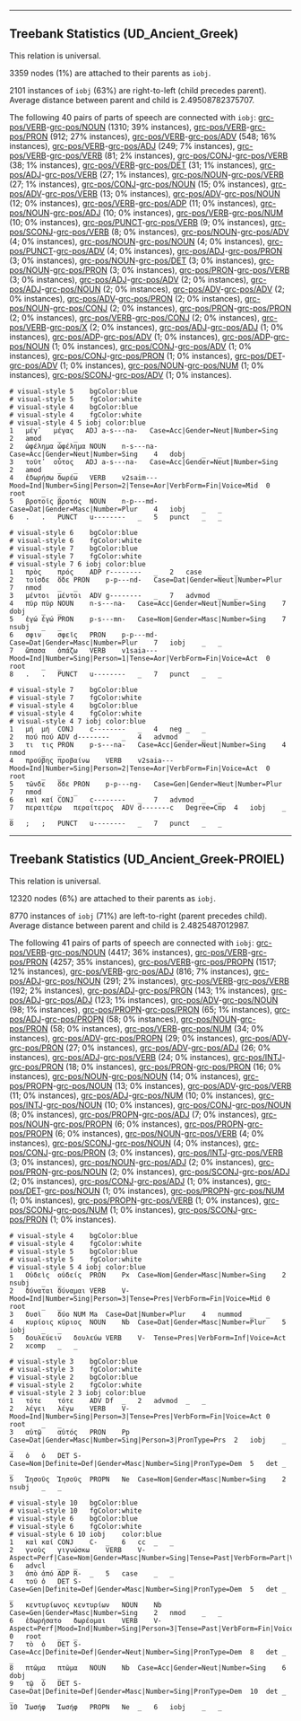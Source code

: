 

--------------------------------------------------------------------------------

## Treebank Statistics (UD_Ancient_Greek)

This relation is universal.

3359 nodes (1%) are attached to their parents as `iobj`.

2101 instances of `iobj` (63%) are right-to-left (child precedes parent).
Average distance between parent and child is 2.49508782375707.

The following 40 pairs of parts of speech are connected with `iobj`: [grc-pos/VERB]()-[grc-pos/NOUN]() (1310; 39% instances), [grc-pos/VERB]()-[grc-pos/PRON]() (912; 27% instances), [grc-pos/VERB]()-[grc-pos/ADV]() (548; 16% instances), [grc-pos/VERB]()-[grc-pos/ADJ]() (249; 7% instances), [grc-pos/VERB]()-[grc-pos/VERB]() (81; 2% instances), [grc-pos/CONJ]()-[grc-pos/VERB]() (38; 1% instances), [grc-pos/VERB]()-[grc-pos/DET]() (31; 1% instances), [grc-pos/ADJ]()-[grc-pos/VERB]() (27; 1% instances), [grc-pos/NOUN]()-[grc-pos/VERB]() (27; 1% instances), [grc-pos/CONJ]()-[grc-pos/NOUN]() (15; 0% instances), [grc-pos/ADV]()-[grc-pos/VERB]() (13; 0% instances), [grc-pos/ADV]()-[grc-pos/NOUN]() (12; 0% instances), [grc-pos/VERB]()-[grc-pos/ADP]() (11; 0% instances), [grc-pos/NOUN]()-[grc-pos/ADJ]() (10; 0% instances), [grc-pos/VERB]()-[grc-pos/NUM]() (10; 0% instances), [grc-pos/PUNCT]()-[grc-pos/VERB]() (9; 0% instances), [grc-pos/SCONJ]()-[grc-pos/VERB]() (8; 0% instances), [grc-pos/NOUN]()-[grc-pos/ADV]() (4; 0% instances), [grc-pos/NOUN]()-[grc-pos/NOUN]() (4; 0% instances), [grc-pos/PUNCT]()-[grc-pos/ADV]() (4; 0% instances), [grc-pos/ADJ]()-[grc-pos/PRON]() (3; 0% instances), [grc-pos/NOUN]()-[grc-pos/DET]() (3; 0% instances), [grc-pos/NOUN]()-[grc-pos/PRON]() (3; 0% instances), [grc-pos/PRON]()-[grc-pos/VERB]() (3; 0% instances), [grc-pos/ADJ]()-[grc-pos/ADV]() (2; 0% instances), [grc-pos/ADJ]()-[grc-pos/NOUN]() (2; 0% instances), [grc-pos/ADV]()-[grc-pos/ADV]() (2; 0% instances), [grc-pos/ADV]()-[grc-pos/PRON]() (2; 0% instances), [grc-pos/NOUN]()-[grc-pos/CONJ]() (2; 0% instances), [grc-pos/PRON]()-[grc-pos/PRON]() (2; 0% instances), [grc-pos/VERB]()-[grc-pos/CONJ]() (2; 0% instances), [grc-pos/VERB]()-[grc-pos/X]() (2; 0% instances), [grc-pos/ADJ]()-[grc-pos/ADJ]() (1; 0% instances), [grc-pos/ADP]()-[grc-pos/ADV]() (1; 0% instances), [grc-pos/ADP]()-[grc-pos/NOUN]() (1; 0% instances), [grc-pos/CONJ]()-[grc-pos/ADV]() (1; 0% instances), [grc-pos/CONJ]()-[grc-pos/PRON]() (1; 0% instances), [grc-pos/DET]()-[grc-pos/ADV]() (1; 0% instances), [grc-pos/NOUN]()-[grc-pos/NUM]() (1; 0% instances), [grc-pos/SCONJ]()-[grc-pos/ADV]() (1; 0% instances).


~~~ conllu
# visual-style 5	bgColor:blue
# visual-style 5	fgColor:white
# visual-style 4	bgColor:blue
# visual-style 4	fgColor:white
# visual-style 4 5 iobj	color:blue
1	μέγ̓	μέγας	ADJ	a-s---na-	Case=Acc|Gender=Neut|Number=Sing	2	amod	_	_
2	ὠφέλημα	ὠφέλημα	NOUN	n-s---na-	Case=Acc|Gender=Neut|Number=Sing	4	dobj	_	_
3	τοῦτ̓	οὗτος	ADJ	a-s---na-	Case=Acc|Gender=Neut|Number=Sing	2	amod	_	_
4	ἐδωρήσω	δωρέω	VERB	v2saim---	Mood=Ind|Number=Sing|Person=2|Tense=Aor|VerbForm=Fin|Voice=Mid	0	root	_	_
5	βροτοῖς	βροτός	NOUN	n-p---md-	Case=Dat|Gender=Masc|Number=Plur	4	iobj	_	_
6	.	.	PUNCT	u--------	_	5	punct	_	_

~~~


~~~ conllu
# visual-style 6	bgColor:blue
# visual-style 6	fgColor:white
# visual-style 7	bgColor:blue
# visual-style 7	fgColor:white
# visual-style 7 6 iobj	color:blue
1	πρὸς	πρός	ADP	r--------	_	2	case	_	_
2	τοῖσδε	ὅδε	PRON	p-p---nd-	Case=Dat|Gender=Neut|Number=Plur	7	nmod	_	_
3	μέντοι	μέντοι	ADV	g--------	_	7	advmod	_	_
4	πῦρ	πῦρ	NOUN	n-s---na-	Case=Acc|Gender=Neut|Number=Sing	7	dobj	_	_
5	ἐγώ	ἐγώ	PRON	p-s---mn-	Case=Nom|Gender=Masc|Number=Sing	7	nsubj	_	_
6	σφιν	σφεῖς	PRON	p-p---md-	Case=Dat|Gender=Masc|Number=Plur	7	iobj	_	_
7	ὤπασα	ὀπάζω	VERB	v1saia---	Mood=Ind|Number=Sing|Person=1|Tense=Aor|VerbForm=Fin|Voice=Act	0	root	_	_
8	.	.	PUNCT	u--------	_	7	punct	_	_

~~~


~~~ conllu
# visual-style 7	bgColor:blue
# visual-style 7	fgColor:white
# visual-style 4	bgColor:blue
# visual-style 4	fgColor:white
# visual-style 4 7 iobj	color:blue
1	μή	μή	CONJ	c--------	_	4	neg	_	_
2	πού	πού	ADV	d--------	_	4	advmod	_	_
3	τι	τις	PRON	p-s---na-	Case=Acc|Gender=Neut|Number=Sing	4	nmod	_	_
4	προύβης	προβαίνω	VERB	v2saia---	Mood=Ind|Number=Sing|Person=2|Tense=Aor|VerbForm=Fin|Voice=Act	0	root	_	_
5	τῶνδε	ὅδε	PRON	p-p---ng-	Case=Gen|Gender=Neut|Number=Plur	7	nmod	_	_
6	καὶ	καί	CONJ	c--------	_	7	advmod	_	_
7	περαιτέρω	περαίτερος	ADV	d-------c	Degree=Cmp	4	iobj	_	_
8	;	;	PUNCT	u--------	_	7	punct	_	_

~~~




--------------------------------------------------------------------------------

## Treebank Statistics (UD_Ancient_Greek-PROIEL)

This relation is universal.

12320 nodes (6%) are attached to their parents as `iobj`.

8770 instances of `iobj` (71%) are left-to-right (parent precedes child).
Average distance between parent and child is 2.4825487012987.

The following 41 pairs of parts of speech are connected with `iobj`: [grc-pos/VERB]()-[grc-pos/NOUN]() (4417; 36% instances), [grc-pos/VERB]()-[grc-pos/PRON]() (4257; 35% instances), [grc-pos/VERB]()-[grc-pos/PROPN]() (1517; 12% instances), [grc-pos/VERB]()-[grc-pos/ADJ]() (816; 7% instances), [grc-pos/ADJ]()-[grc-pos/NOUN]() (291; 2% instances), [grc-pos/VERB]()-[grc-pos/VERB]() (192; 2% instances), [grc-pos/ADJ]()-[grc-pos/PRON]() (143; 1% instances), [grc-pos/ADJ]()-[grc-pos/ADJ]() (123; 1% instances), [grc-pos/ADV]()-[grc-pos/NOUN]() (98; 1% instances), [grc-pos/PROPN]()-[grc-pos/PRON]() (65; 1% instances), [grc-pos/ADJ]()-[grc-pos/PROPN]() (58; 0% instances), [grc-pos/NOUN]()-[grc-pos/PRON]() (58; 0% instances), [grc-pos/VERB]()-[grc-pos/NUM]() (34; 0% instances), [grc-pos/ADV]()-[grc-pos/PROPN]() (29; 0% instances), [grc-pos/ADV]()-[grc-pos/PRON]() (27; 0% instances), [grc-pos/ADV]()-[grc-pos/ADJ]() (26; 0% instances), [grc-pos/ADJ]()-[grc-pos/VERB]() (24; 0% instances), [grc-pos/INTJ]()-[grc-pos/PRON]() (18; 0% instances), [grc-pos/PRON]()-[grc-pos/PRON]() (16; 0% instances), [grc-pos/NOUN]()-[grc-pos/NOUN]() (14; 0% instances), [grc-pos/PROPN]()-[grc-pos/NOUN]() (13; 0% instances), [grc-pos/ADV]()-[grc-pos/VERB]() (11; 0% instances), [grc-pos/ADJ]()-[grc-pos/NUM]() (10; 0% instances), [grc-pos/INTJ]()-[grc-pos/NOUN]() (10; 0% instances), [grc-pos/CONJ]()-[grc-pos/NOUN]() (8; 0% instances), [grc-pos/PROPN]()-[grc-pos/ADJ]() (7; 0% instances), [grc-pos/NOUN]()-[grc-pos/PROPN]() (6; 0% instances), [grc-pos/PROPN]()-[grc-pos/PROPN]() (6; 0% instances), [grc-pos/NOUN]()-[grc-pos/VERB]() (4; 0% instances), [grc-pos/SCONJ]()-[grc-pos/NOUN]() (4; 0% instances), [grc-pos/CONJ]()-[grc-pos/PRON]() (3; 0% instances), [grc-pos/INTJ]()-[grc-pos/VERB]() (3; 0% instances), [grc-pos/NOUN]()-[grc-pos/ADJ]() (2; 0% instances), [grc-pos/PRON]()-[grc-pos/NOUN]() (2; 0% instances), [grc-pos/SCONJ]()-[grc-pos/ADJ]() (2; 0% instances), [grc-pos/CONJ]()-[grc-pos/ADJ]() (1; 0% instances), [grc-pos/DET]()-[grc-pos/NOUN]() (1; 0% instances), [grc-pos/PROPN]()-[grc-pos/NUM]() (1; 0% instances), [grc-pos/PROPN]()-[grc-pos/VERB]() (1; 0% instances), [grc-pos/SCONJ]()-[grc-pos/NUM]() (1; 0% instances), [grc-pos/SCONJ]()-[grc-pos/PRON]() (1; 0% instances).


~~~ conllu
# visual-style 4	bgColor:blue
# visual-style 4	fgColor:white
# visual-style 5	bgColor:blue
# visual-style 5	fgColor:white
# visual-style 5 4 iobj	color:blue
1	Οὐδεὶς	οὐδείς	PRON	Px	Case=Nom|Gender=Masc|Number=Sing	2	nsubj	_	_
2	δύναται	δύναμαι	VERB	V-	Mood=Ind|Number=Sing|Person=3|Tense=Pres|VerbForm=Fin|Voice=Mid	0	root	_	_
3	δυσὶ	δύο	NUM	Ma	Case=Dat|Number=Plur	4	nummod	_	_
4	κυρίοις	κύριος	NOUN	Nb	Case=Dat|Gender=Masc|Number=Plur	5	iobj	_	_
5	δουλεύειν	δουλεύω	VERB	V-	Tense=Pres|VerbForm=Inf|Voice=Act	2	xcomp	_	_

~~~


~~~ conllu
# visual-style 3	bgColor:blue
# visual-style 3	fgColor:white
# visual-style 2	bgColor:blue
# visual-style 2	fgColor:white
# visual-style 2 3 iobj	color:blue
1	τότε	τότε	ADV	Df	_	2	advmod	_	_
2	λέγει	λέγω	VERB	V-	Mood=Ind|Number=Sing|Person=3|Tense=Pres|VerbForm=Fin|Voice=Act	0	root	_	_
3	αὐτῷ	αὐτός	PRON	Pp	Case=Dat|Gender=Masc|Number=Sing|Person=3|PronType=Prs	2	iobj	_	_
4	ὁ	ὁ	DET	S-	Case=Nom|Definite=Def|Gender=Masc|Number=Sing|PronType=Dem	5	det	_	_
5	Ἰησοῦς	Ἰησοῦς	PROPN	Ne	Case=Nom|Gender=Masc|Number=Sing	2	nsubj	_	_

~~~


~~~ conllu
# visual-style 10	bgColor:blue
# visual-style 10	fgColor:white
# visual-style 6	bgColor:blue
# visual-style 6	fgColor:white
# visual-style 6 10 iobj	color:blue
1	καὶ	καί	CONJ	C-	_	6	cc	_	_
2	γνοὺς	γιγνώσκω	VERB	V-	Aspect=Perf|Case=Nom|Gender=Masc|Number=Sing|Tense=Past|VerbForm=Part|Voice=Act	6	advcl	_	_
3	ἀπὸ	ἀπό	ADP	R-	_	5	case	_	_
4	τοῦ	ὁ	DET	S-	Case=Gen|Definite=Def|Gender=Masc|Number=Sing|PronType=Dem	5	det	_	_
5	κεντυρίωνος	κεντυρίων	NOUN	Nb	Case=Gen|Gender=Masc|Number=Sing	2	nmod	_	_
6	ἐδωρήσατο	δωρέομαι	VERB	V-	Aspect=Perf|Mood=Ind|Number=Sing|Person=3|Tense=Past|VerbForm=Fin|Voice=Mid	0	root	_	_
7	τὸ	ὁ	DET	S-	Case=Acc|Definite=Def|Gender=Neut|Number=Sing|PronType=Dem	8	det	_	_
8	πτῶμα	πτῶμα	NOUN	Nb	Case=Acc|Gender=Neut|Number=Sing	6	dobj	_	_
9	τῷ	ὁ	DET	S-	Case=Dat|Definite=Def|Gender=Masc|Number=Sing|PronType=Dem	10	det	_	_
10	Ἰωσήφ	Ἰωσήφ	PROPN	Ne	_	6	iobj	_	_

~~~


